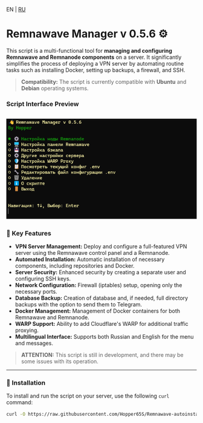 <p align="left">
  EN | <a href="README_RU.md">RU</a>
</p>

# Remnawave Manager v 0.5.6 ⚙️

This script is a multi-functional tool for **managing and configuring Remnawave and Remnanode components** on a server. It significantly simplifies the process of deploying a VPN server by automating routine tasks such as installing Docker, setting up backups, a firewall, and SSH.

> **Compatibility:** The script is currently compatible with **Ubuntu** and **Debian** operating systems.

### **Script Interface Preview**

![Script Preview](https://raw.githubusercontent.com/Hopper65S/Remnawave-autoinstall-script/main/preview.png)
---

### **💾 Key Features**

* **VPN Server Management:** Deploy and configure a full-featured VPN server using the Remnawave control panel and a Remnanode.
* **Automated Installation:** Automatic installation of necessary components, including repositories and Docker.
* **Server Security:** Enhanced security by creating a separate user and configuring SSH keys.
* **Network Configuration:** Firewall (iptables) setup, opening only the necessary ports.
* **Database Backup:** Creation of database and, if needed, full directory backups with the option to send them to Telegram.
* **Docker Management:** Management of Docker containers for both Remnawave and Remnanode.
* **WARP Support:** Ability to add Cloudflare's WARP for additional traffic proxying.
* **Multilingual Interface:** Supports both Russian and English for the menu and messages.

> **ATTENTION:** This script is still in development, and there may be some issues with its operation.
---

### **🚀 Installation**

To install and run the script on your server, use the following `curl` command:

```bash
curl -O https://raw.githubusercontent.com/Hopper65S/Remnawave-autoinstall-script/main/setup_remnawave.sh && chmod +x setup_remnawave.sh
